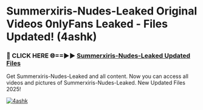 # Summerxiris-Nudes-Leaked Original Videos 0nlyFans Leaked - Files Updated! (4ashk)

<h3>🔴 CLICK HERE 🌐==►► <a href="https://tinyurl.com/52m3yx9h" rel="nofollow">Summerxiris-Nudes-Leaked Updated Files</a></h3>

Get Summerxiris-Nudes-Leaked and all content. Now you can access all videos and pictures of Summerxiris-Nudes-Leaked. New Updated Files 2025!

[![4ashk](https://i.imgur.com/TnHtlc8.gif)](https://tinyurl.com/52m3yx9h)
